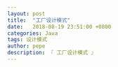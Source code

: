 ```yaml
---
layout: post
title:  "工厂设计模式"
date:   2018-08-19 23:51:00 +0800
categories: Java
tags: 设计模式
author: pepe
description: 『 工厂设计模式 』
---
```

